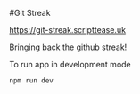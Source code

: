 #Git Streak

https://git-streak.scripttease.uk

Bringing back the github streak!

To run app in development mode

```
npm run dev 
```
